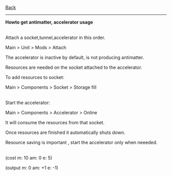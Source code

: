 [Back](https://greengolem.github.io/StructuraHowtos)
<hr>

**Howto get antimatter, accelerator usage**<br><br>

Attach a socket,tunnel,accelerator in this order.

Main > Unit > Mods > Attach

The accelerator is inactive by default, is not producing antimatter.

Resources are needed on the socket attached to the accelerator.

To add resources to socket:

Main > Components > Socket > Storage fill
<br><br>

Start the accelerator: 

Main > Components > Accelerator > Online

It will consume the resources from that socket.

Once resources are finished it automatically shuts down.

Resource saving is important , start the accelerator only when neeeded.
<br><br>

(cost m: 10 am: 0 e: 5)

(output m: 0 am: +1 e: -1)
